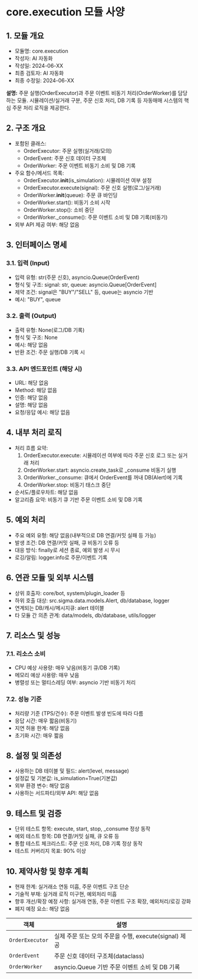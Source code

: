 # core.execution 모듈 사양

## 1. 모듈 개요

* 모듈명: core.execution
* 작성자: AI 자동화
* 작성일: 2024-06-XX
* 최종 검토자: AI 자동화
* 최종 수정일: 2024-06-XX

**설명:**
주문 실행(OrderExecutor)과 주문 이벤트 비동기 처리(OrderWorker)를 담당하는 모듈. 시뮬레이션/실거래 구분, 주문 신호 처리, DB 기록 등 자동매매 시스템의 핵심 주문 처리 로직을 제공한다.

## 2. 구조 개요

* 포함된 클래스:
  - OrderExecutor: 주문 실행(실거래/모의)
  - OrderEvent: 주문 신호 데이터 구조체
  - OrderWorker: 주문 이벤트 비동기 소비 및 DB 기록
* 주요 함수/메서드 목록:
  - OrderExecutor.__init__(is_simulation): 시뮬레이션 여부 설정
  - OrderExecutor.execute(signal): 주문 신호 실행(로그/실거래)
  - OrderWorker.__init__(queue): 주문 큐 바인딩
  - OrderWorker.start(): 비동기 소비 시작
  - OrderWorker.stop(): 소비 중단
  - OrderWorker._consume(): 주문 이벤트 소비 및 DB 기록(비동기)
* 외부 API 제공 여부: 해당 없음

## 3. 인터페이스 명세

### 3.1. 입력 (Input)
* 입력 유형: str(주문 신호), asyncio.Queue(OrderEvent)
* 형식 및 구조: signal: str, queue: asyncio.Queue[OrderEvent]
* 제약 조건: signal은 "BUY"/"SELL" 등, queue는 asyncio 기반
* 예시: "BUY", queue

### 3.2. 출력 (Output)
* 출력 유형: None(로그/DB 기록)
* 형식 및 구조: None
* 예시: 해당 없음
* 반환 조건: 주문 실행/DB 기록 시

### 3.3. API 엔드포인트 (해당 시)
* URL: 해당 없음
* Method: 해당 없음
* 인증: 해당 없음
* 설명: 해당 없음
* 요청/응답 예시: 해당 없음

## 4. 내부 처리 로직
* 처리 흐름 요약:
  1. OrderExecutor.execute: 시뮬레이션 여부에 따라 주문 신호 로그 또는 실거래 처리
  2. OrderWorker.start: asyncio.create_task로 _consume 비동기 실행
  3. OrderWorker._consume: 큐에서 OrderEvent를 꺼내 DB(Alert)에 기록
  4. OrderWorker.stop: 비동기 태스크 중단
* 순서도/플로우차트: 해당 없음
* 알고리즘 요약: 비동기 큐 기반 주문 이벤트 소비 및 DB 기록

## 5. 예외 처리
* 주요 예외 유형: 해당 없음(내부적으로 DB 연결/커밋 실패 등 가능)
* 발생 조건: DB 연결/커밋 실패, 큐 비동기 오류 등
* 대응 방식: finally로 세션 종료, 예외 발생 시 무시
* 로깅/알림: logger.info로 주문/이벤트 기록

## 6. 연관 모듈 및 외부 시스템
* 상위 호출자: core/bot, system/plugin_loader 등
* 하위 호출 대상: src.sigma.data.models.Alert, db/database, logger
* 연계되는 DB/캐시/메시지큐: alert 테이블
* 타 모듈 간 의존 관계: data/models, db/database, utils/logger

## 7. 리소스 및 성능
### 7.1. 리소스 소비
* CPU 예상 사용량: 매우 낮음(비동기 큐/DB 기록)
* 메모리 예상 사용량: 매우 낮음
* 병렬성 또는 멀티스레딩 여부: asyncio 기반 비동기 처리
### 7.2. 성능 기준
* 처리량 기준 (TPS/건수): 주문 이벤트 발생 빈도에 따라 다름
* 응답 시간: 매우 짧음(비동기)
* 지연 허용 한계: 해당 없음
* 초기화 시간: 매우 짧음

## 8. 설정 및 의존성
* 사용하는 DB 테이블 및 필드: alert(level, message)
* 설정값 및 기본값: is_simulation=True(기본값)
* 외부 환경 변수: 해당 없음
* 사용하는 서드파티/외부 API: 해당 없음

## 9. 테스트 및 검증
* 단위 테스트 항목: execute, start, stop, _consume 정상 동작
* 예외 테스트 항목: DB 연결/커밋 실패, 큐 오류 등
* 통합 테스트 체크리스트: 주문 신호 처리, DB 기록 정상 동작
* 테스트 커버리지 목표: 90% 이상

## 10. 제약사항 및 향후 계획
* 현재 한계: 실거래소 연동 미흡, 주문 이벤트 구조 단순
* 기술적 부채: 실거래 로직 미구현, 예외처리 미흡
* 향후 개선/확장 예정 사항: 실거래 연동, 주문 이벤트 구조 확장, 예외처리/로깅 강화
* 폐지 예정 요소: 해당 없음

| 객체 | 설명 |
|------|------|
| `OrderExecutor` | 실제 주문 또는 모의 주문을 수행, execute(signal) 제공 |
| `OrderEvent` | 주문 신호 데이터 구조체(dataclass) |
| `OrderWorker` | asyncio.Queue 기반 주문 이벤트 소비 및 DB 기록 |
